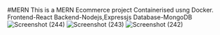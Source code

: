 #MERN
This is a MERN Ecommerce project Containerised usng Docker.
Frontend-React
Backend-Nodejs,Expressjs
Database-MongoDB
![Screenshot (244)](https://github.com/Ajay-v44/JustBuy/assets/115262085/e237b1af-52e3-48ed-88a4-15c9efd2dfc5)
![Screenshot (243)](https://github.com/Ajay-v44/JustBuy/assets/115262085/111829b3-122b-4309-a8cd-b9198125ff77)
![Screenshot (242)](https://github.com/Ajay-v44/JustBuy/assets/115262085/a90388af-068f-4b1d-8d87-8d5fee8fe520)
